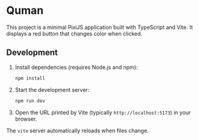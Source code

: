 # Quman

This project is a minimal PixiJS application built with TypeScript and Vite. It displays a red button that changes color when clicked.

## Development

1. Install dependencies (requires Node.js and npm):
   ```bash
   npm install
   ```
2. Start the development server:
   ```bash
   npm run dev
   ```
3. Open the URL printed by Vite (typically `http://localhost:5173`) in your browser.

The `vite` server automatically reloads when files change.
